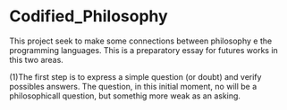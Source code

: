 # Codified_Philosophy
This project seek to make some connections between philosophy e the programming languages. This is a preparatory essay for futures works in this two areas.

(1)The first step is to express a simple question (or doubt) and verify possibles answers.  The question, in this initial moment, no will be a philosophicall question, but somethig more weak as an asking.
